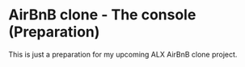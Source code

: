 # AirBnB clone - The console (Preparation)

This is just a preparation for my upcoming ALX AirBnB clone project.
